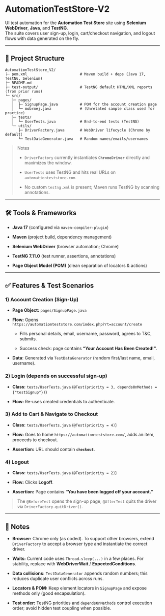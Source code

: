 # AutomationTestStore-V2

UI test automation for the **Automation Test Store** site using **Selenium WebDriver**, **Java**, and **TestNG**.  
The suite covers user sign-up, login, cart/checkout navigation, and logout flows with data generated on the fly.

---

## 📂 Project Structure
```
AutomationTestStore_V2/
├─ pom.xml                        # Maven build + deps (Java 17, TestNG, Selenium)
├─ README.md
├─ test-output/                   # TestNG default HTML/XML reports (from prior runs)
└─ src/
   ├─ pages/
   │  ├─ SignupPage.java          # POM for the account creation page
   │  └─ mobrmej.java             # (Unrelated sample class used for practice)
   ├─ tests/
   │  └─ UserTests.java           # End-to-end tests (TestNG)
   └─ utils/
      ├─ DriverFactory.java       # WebDriver lifecycle (Chrome by default)
      └─ TestDataGenerator.java   # Random names/emails/usernames
```

> Notes
> 
> -   `DriverFactory` currently instantiates **`ChromeDriver`** directly and maximizes the window.
>     
> -   `UserTests` uses TestNG and hits real URLs on `automationteststore.com`.
>     
> -   No custom `testng.xml` is present; Maven runs TestNG by scanning annotations.
---

## 🛠️ Tools & Frameworks

-   **Java 17** (configured via `maven-compiler-plugin`)
    
-   **Maven** (project build, dependency management)
    
-   **Selenium WebDriver** (browser automation; Chrome)
    
-   **TestNG 7.11.0** (test runner, assertions, annotations)
    
-   **Page Object Model (POM)** (clean separation of locators & actions)
---

## ✅ Features & Test Scenarios

### 1) Account Creation (Sign-Up)

-   **Page Object:** `pages/SignupPage.java`
    
-   **Flow:** Opens  
    `https://automationteststore.com/index.php?rt=account/create`
    
    -   Fills personal details, email, username, password, agrees to T&C, submits.
        
    -   Success check: page contains **“Your Account Has Been Created!”**.
        
-   **Data:** Generated via `TestDataGenerator` (random first/last name, email, username).
    

### 2) Login (depends on successful sign-up)

-   **Class:** `tests/UserTests.java` (`@Test(priority = 3, dependsOnMethods = {"testSignup"})`)
    
-   **Flow:** Re-uses created credentials to authenticate.
    

### 3) Add to Cart & Navigate to Checkout

-   **Class:** `tests/UserTests.java` (`@Test(priority = 4)`)
    
-   **Flow:** Goes to home `https://automationteststore.com/`, adds an item, proceeds to checkout.
    
-   **Assertion:** URL should contain **`checkout`**.
    

### 4) Logout

-   **Class:** `tests/UserTests.java` (`@Test(priority = 2)`)
    
-   **Flow:** Clicks **Logoff**.
    
-   **Assertion:** Page contains **“You have been logged off your account.”**
    

> The `@BeforeTest` opens the sign-up page; `@AfterTest` quits the driver via `DriverFactory.quitDriver()`.

---

## 📌 Notes

-   **Browser:** Chrome only (as coded). To support other browsers, extend `DriverFactory` to accept a browser type and instantiate the correct driver.
    
-   **Waits:** Current code uses `Thread.sleep(...)` in a few places. For stability, replace with **WebDriverWait** / **ExpectedConditions**.
    
-   **Data collisions:** `TestDataGenerator` appends random numbers; this reduces duplicate user conflicts across runs.
    
-   **Locators & POM:** Keep element locators in `SignupPage` and expose methods only (good encapsulation).
    
-   **Test order:** TestNG priorities and `dependsOnMethods` control execution order; avoid hidden test coupling when possible.

